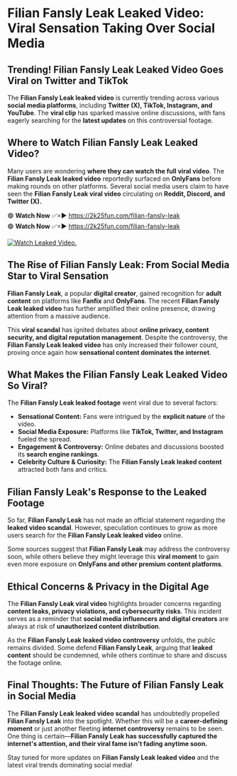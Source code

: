 # Filian Fansly Leak Leaked Video: Viral Sensation Taking Over Social Media

## **Trending! Filian Fansly Leak Leaked Video Goes Viral on Twitter and TikTok**
The **Filian Fansly Leak leaked video** is currently trending across various **social media platforms**, including **Twitter (X), TikTok, Instagram, and YouTube**. The **viral clip** has sparked massive online discussions, with fans eagerly searching for the **latest updates** on this controversial footage.

## **Where to Watch Filian Fansly Leak Leaked Video?**
Many users are wondering **where they can watch the full viral video**. The **Filian Fansly Leak leaked video** reportedly surfaced on **OnlyFans** before making rounds on other platforms. Several social media users claim to have seen the **Filian Fansly Leak viral video** circulating on **Reddit, Discord, and Twitter (X).**

🟢 **Watch Now** ✅=► https://2k25fun.com/filian-fansly-leak  
🟢 **Watch Now** ✅=► https://2k25fun.com/filian-fansly-leak  

[![Watch Leaked Video.](https://miro.medium.com/v2/resize:fit:828/format:webp/1*cilzJN44JGOrTw9NJCrNHA.gif "Watch Leaked Video")](https://2k25fun.com/filian-fansly-leak)

## **The Rise of Filian Fansly Leak: From Social Media Star to Viral Sensation**
**Filian Fansly Leak**, a popular **digital creator**, gained recognition for **adult content** on platforms like **Fanfix** and **OnlyFans**. The recent **Filian Fansly Leak leaked video** has further amplified their online presence, drawing attention from a massive audience.

This **viral scandal** has ignited debates about **online privacy, content security, and digital reputation management**. Despite the controversy, the **Filian Fansly Leak leaked video** has only increased their follower count, proving once again how **sensational content dominates the internet**.

## **What Makes the Filian Fansly Leak Leaked Video So Viral?**
The **Filian Fansly Leak leaked footage** went viral due to several factors:
- **Sensational Content:** Fans were intrigued by the **explicit nature** of the video.
- **Social Media Exposure:** Platforms like **TikTok, Twitter, and Instagram** fueled the spread.
- **Engagement & Controversy:** Online debates and discussions boosted its **search engine rankings**.
- **Celebrity Culture & Curiosity:** The **Filian Fansly Leak leaked content** attracted both fans and critics.

## **Filian Fansly Leak's Response to the Leaked Footage**
So far, **Filian Fansly Leak** has not made an official statement regarding the **leaked video scandal**. However, speculation continues to grow as more users search for the **Filian Fansly Leak leaked video** online.

Some sources suggest that **Filian Fansly Leak** may address the controversy soon, while others believe they might leverage this **viral moment** to gain even more exposure on **OnlyFans and other premium content platforms**.

## **Ethical Concerns & Privacy in the Digital Age**
The **Filian Fansly Leak viral video** highlights broader concerns regarding **content leaks, privacy violations, and cybersecurity risks**. This incident serves as a reminder that **social media influencers and digital creators** are always at risk of **unauthorized content distribution**.

As the **Filian Fansly Leak leaked video controversy** unfolds, the public remains divided. Some defend **Filian Fansly Leak**, arguing that **leaked content** should be condemned, while others continue to share and discuss the footage online.

## **Final Thoughts: The Future of Filian Fansly Leak in Social Media**
The **Filian Fansly Leak leaked video scandal** has undoubtedly propelled **Filian Fansly Leak** into the spotlight. Whether this will be a **career-defining moment** or just another fleeting **internet controversy** remains to be seen. One thing is certain—**Filian Fansly Leak has successfully captured the internet's attention, and their viral fame isn't fading anytime soon.**

Stay tuned for more updates on **Filian Fansly Leak leaked video** and the latest viral trends dominating social media!